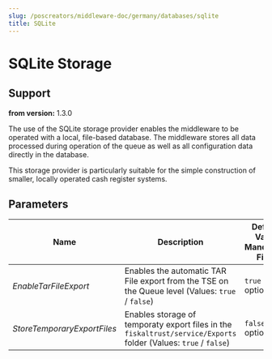 ```yaml
---
slug: /poscreators/middleware-doc/germany/databases/sqlite
title: SQLite
---
```


# SQLite Storage

## Support

**from version:** 1.3.0

The use of the SQLite storage provider enables the middleware to be operated with a local, file-based database. The middleware stores all data processed during operation of the queue as well as all configuration data directly in the database.

This storage provider is particularly suitable for the simple construction of smaller, locally operated cash register systems.

## Parameters
| Name                        | Description                                                                                                      | **Default Value**<br />**Mandatory Field** |
| --------------------------- | ---------------------------------------------------------------------------------------------------------------- | ------------------------------------------ |
| _EnableTarFileExport_       | Enables the automatic TAR File export from the TSE on the Queue level (Values: `true` / `false`)                 | `true` <br> optional                       |
| _StoreTemporaryExportFiles_ | Enables storage of temporaty export files in the `fiskaltrust/service/Exports` folder (Values: `true` / `false`) | `false` <br> optional                      |